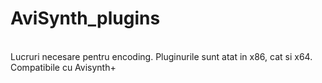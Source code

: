 # AviSynth_plugins
<br>Lucruri necesare pentru encoding.
Pluginurile sunt atat in x86, cat si x64.
Compatibile cu Avisynth+
